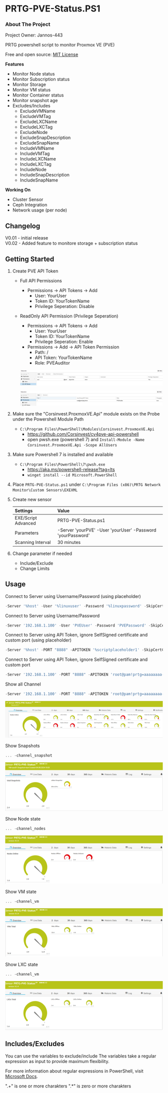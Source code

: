 # PRTG-PVE-Status.PS1

<!-- ABOUT THE PROJECT -->
### About The Project
Project Owner: Jannos-443

PRTG powershell script to monitor Proxmox VE (PVE)

Free and open source: [MIT License](https://github.com/Jannos-443/PRTG-PVE-Status/blob/main/LICENSE)

**Features**
* Monitor Node status
* Monitor Subscription status
* Monitor Storage
* Monitor VM status
* Monitor Container status
* Monitor snapshot age
* Excludes/Includes
  * ExcludeVMName
  * ExcludeVMTag
  * ExcludeLXCName
  * ExcludeLXCTag
  * ExcludeNode
  * ExcludeSnapDescription
  * ExcludeSnapName 
  * IncludeVMName
  * IncludeVMTag
  * IncludeLXCName
  * IncludeLXCTag
  * IncludeNode
  * IncludeSnapDescription
  * IncludeSnapName

**Working On**

*  Cluster Sensor
*  Ceph Integration
*  Network usage (per node) 

## Changelog

V0.01 - initial release  
V0.02 - Added feature to monitore storage + subscription status

<!-- GETTING STARTED -->
## Getting Started

1. Create PVE API Token
    - Full API Permissions 
       - Permissions -> API Tokens -> Add
          - User: YourUser
          - Token ID: YourTokenName
          - Privilege Seperation: Disable

    - ReadOnly API Permission (Privilege Seperation)
       - Permissions -> API Tokens -> Add
          - User: YourUser
          - Token ID: YourTokenName
          - Privilege Seperation: Enable
       - Permissions -> Add -> API Token Permission
          - Path: /
          - API Token: YourTokenName
          - Role: PVEAuditor

       ![example1](media/token.png)

       ![example1](media/token_acl.png)

2. Make sure the "Corsinvest.ProxmoxVE.Api" module exists on the Probe under the Powershell Module Path
   - `C:\Program Files\PowerShell\Modules\Corsinvest.ProxmoxVE.Api`
       - https://github.com/Corsinvest/cv4pve-api-powershell
       -  open pwsh.exe (powershell 7) and `Install-Module -Name Corsinvest.ProxmoxVE.Api -Scope AllUsers`

3. Make sure Powershell 7 is installed and available
    - `C:\Program Files\PowerShell\7\pwsh.exe`
        - https://aka.ms/powershell-release?tag=lts
        - `winget install --id Microsoft.PowerShell`
    
4. Place `PRTG-PVE-Status.ps1` under `C:\Program Files (x86)\PRTG Network Monitor\Custom Sensors\EXEXML`

5. Create new sensor

   | Settings | Value |
   | --- | --- |
   | EXE/Script Advanced | PRTG-PVE-Status.ps1 |
   | Parameters | -Server 'yourPVE' -User 'yourUser' -Password 'yourPassword' |
   | Scanning Interval | 30 minutes |


6. Change parameter if needed 
   - Include/Exclude
   - Change Limits

## Usage

Connect to Server using Username/Password (using placeholder)
```powershell
-Server '%host' -User '%linuxuser' -Password '%linuxpassword' -SkipCertCheck
```

Connect to Server using Username/Password
```powershell
-Server '192.168.1.100' -User 'PVEUser' -Password 'PVEPassword' -SkipCertCheck
```

Connect to Server using API Token, ignore SelfSigned certificate and custom port (using placeholder)
```powershell
-Server '%host' -PORT "8888" -APITOKEN '%scriptplaceholder1' -SkipCertCheck
```

Connect to Server using API Token, ignore SelfSigned certificate and custom port
```powershell
-Server '192.168.1.100' -PORT "8888" -APITOKEN 'root@pam!prtg=aaaaaaaa-bbbb-cccc-dddd-eeeeeeeeeeee' -SkipCertCheck
```

Show all Channel
```powershell
-Server '192.168.1.100' -PORT "8888" -APITOKEN 'root@pam!prtg=aaaaaaaa-bbbb-cccc-dddd-eeeeeeeeeeee' -SkipCertCheck
```
![example1](media/ok.png)

Show Snapshots
```powershell
... -channel_snapshot
```
![example1](media/snapshot.png)

Show Node state 
```powershell
... -channel_nodes
```
![example1](media/node.png)

Show VM state 
```powershell
... -channel_vm
```
![example1](media/vm.png)

Show LXC state 
```powershell
... -channel_vm
```
![example1](media/lxc.png)

## Includes/Excludes

You can use the variables to exclude/include
The variables take a regular expression as input to provide maximum flexibility.

For more information about regular expressions in PowerShell, visit [Microsoft Docs](https://docs.microsoft.com/en-us/powershell/module/microsoft.powershell.core/about/about_regular_expressions).

".+" is one or more charakters
".*" is zero or more charakters
